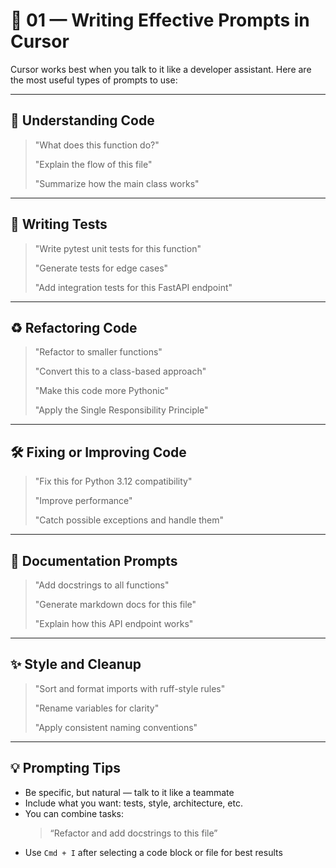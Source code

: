 # 🤖 01 — Writing Effective Prompts in Cursor

Cursor works best when you talk to it like a developer assistant. Here are the most useful types of prompts to use:

---

## 🧩 Understanding Code

> "What does this function do?"  
> 
> "Explain the flow of this file"  
> 
> "Summarize how the main class works"

---

## 🧪 Writing Tests

> "Write pytest unit tests for this function"  
> 
> "Generate tests for edge cases"  
> 
> "Add integration tests for this FastAPI endpoint"

---

## ♻️ Refactoring Code

> "Refactor to smaller functions"  
> 
> "Convert this to a class-based approach"  
> 
> "Make this code more Pythonic"  
> 
> "Apply the Single Responsibility Principle"

---

## 🛠️ Fixing or Improving Code

> "Fix this for Python 3.12 compatibility"  
> 
> "Improve performance"  
> 
> "Catch possible exceptions and handle them"

---

## 📄 Documentation Prompts

> "Add docstrings to all functions"  
> 
> "Generate markdown docs for this file"  
> 
> "Explain how this API endpoint works"

---

## ✨ Style and Cleanup

> "Sort and format imports with ruff-style rules" 
>  
> "Rename variables for clarity"  
> 
> "Apply consistent naming conventions"

---

## 💡 Prompting Tips

- Be specific, but natural — talk to it like a teammate
- Include what you want: tests, style, architecture, etc.
- You can combine tasks:  
  > “Refactor and add docstrings to this file”
- Use `Cmd + I` after selecting a code block or file for best results


